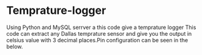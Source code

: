 # Temprature-logger
Using Python and MySQL serrver a this code give a temprature logger
This code can extract any Dallas temprature sensor and give you the output in celsius value with 3 decimal places.Pin configuration can be seen in the below.
